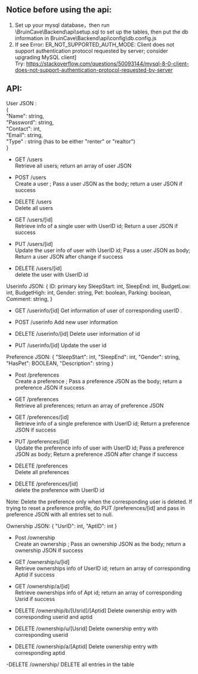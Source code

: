 ##  **Notice before using the api:**
1. Set up your mysql database，then run \BruinCave\Backend\api\setup.sql to set up the tables, then put the db information in BruinCave\Backend\api\config\db.config.js
2. If see Error: ER_NOT_SUPPORTED_AUTH_MODE: Client does not support authentication protocol requested by server; consider upgrading MySQL client]  
Try: https://stackoverflow.com/questions/50093144/mysql-8-0-client-does-not-support-authentication-protocol-requested-by-server

## API:

User JSON :  
{       
  "Name": string,            
  "Password": string,      
  "Contact": int,         
  "Email":  string,         
  "Type" : string (has to be either "renter" or "realtor")     
}      


- GET /users  
Retrieve all users; return an array of user JSON

- POST /users    
Create a user ; Pass a user JSON as the body; return a user JSON if success

- DELETE /users   
Delete all users

- GET /users/[id]   
Retrieve info of a single user with UserID id; Return a user JSON if success

- PUT /users/[id]  
Update the user info of user with UserID id; Pass a user JSON as body; Return a user JSON after change if success

- DELETE /users/[id]    
delete the user with UserID id

Userinfo JSON:
{
  ID: primary key
  SleepStart: int,
	SleepEnd: int,
	BudgetLow: int,
	BudgetHigh: int,
	Gender: string,
	Pet: boolean,
	Parking: boolean,
	Comment: string,
}

- GET /userinfo/[id]
Get information of user of corresponding userID .

- POST /userinfo
Add new user information

- DELETE /userinfo/[id]
Delete user information of id

- PUT /userinfo/[id]
Update the user id

Preference JSON:
{
	"SleepStart": int,
    "SleepEnd": int,
    "Gender": string,
    "HasPet": BOOLEAN,
    "Description": string
}

- Post /preferences  
Create a preference ; Pass a preference JSON as the body; return a preference JSON if success

- GET /preferences    
Retrieve all preferences; return an array of preference JSON

- GET /preferences/[id]   
Retrieve info of a single preference with UserID id; Return a preference JSON if success

- PUT /preferences/[id]  
Update the preference info of user with UserID id; Pass a preference JSON as body; Return a preference JSON after change if success

- DELETE /preferences   
Delete all preferences

- DELETE /preferences/[id]    
delete the preference with UserID id

Note: Delete the preference only when the corresponding user is deleted. If trying to reset a preference profile, do PUT /preferences/[id] and pass in preference JSON with all entries set to null. 

Ownership JSON:
{
	"UsrID": int,
	"AptID": int
}


- Post /ownership  
Create an ownership ; Pass an ownership JSON as the body; return a ownership JSON if success

- GET /ownership/u/[id]  
Retrieve ownerships info of UserID id; return an array of corresponding Aptid if success

- GET /ownership/a/[id]  
Retrieve ownerships info of Apt id; return an array of corresponding Usrid if success

- DELETE /ownership/b/[Usrid]/[Aptid] 
Delete ownership entry with corresponding userid and aptid

- DELETE /ownership/u/[Usrid]
Delete ownership entry with corresponding userid

- DELETE /ownership/a/[Aptid] 
Delete ownership entry with corresponding aptid

-DELETE /ownership/
DELETE all entries in the table